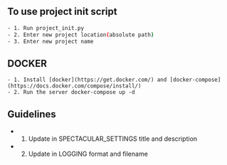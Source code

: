 ## To use project init script

```bash
- 1. Run project_init.py
- 2. Enter new project location(absolute path)
- 3. Enter new project name
```

## DOCKER 
```
- 1. Install [docker](https://get.docker.com/) and [docker-compose](https://docs.docker.com/compose/install/)
- 2. Run the server docker-compose up -d
```

## Guidelines
- 1. Update in SPECTACULAR_SETTINGS title and description
- 2. Update in LOGGING format and filename